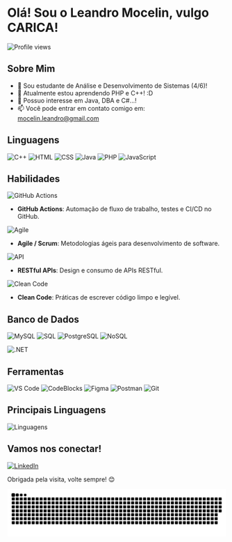 # Olá! Sou o Leandro Mocelin, vulgo CARICA!

![Profile views](https://komarev.com/ghpvc/?username=18carica&color=blueviolet)

## Sobre Mim

- 🔭 Sou estudante de Análise e Desenvolvimento de Sistemas (4/6)!
- 🌱 Atualmente estou aprendendo PHP e C++! :D
- 🤔 Possuo interesse em Java, DBA e C#...! 
- 📫 Você pode entrar em contato comigo em: [mocelin.leandro@gmail.com](mailto:mocelin.leandro@gmail.com)

## Linguagens

![C++](https://img.shields.io/badge/-C++-black?style=flat-square&logo=cplusplus)
![HTML](https://img.shields.io/badge/-HTML-black?style=flat-square&logo=html5)
![CSS](https://img.shields.io/badge/-CSS-black?style=flat-square&logo=css3)
![Java](https://img.shields.io/badge/-Java-black?style=flat-square&logo=java)
![PHP](https://img.shields.io/badge/-PHP-black?style=flat-square&logo=php)
![JavaScript](https://img.shields.io/badge/-JavaScript-black?style=flat-square&logo=javascript)

## Habilidades


![GitHub Actions](https://img.shields.io/badge/-GitHub%20Actions-black?style=flat-square&logo=github-actions)
- **GitHub Actions**: Automação de fluxo de trabalho, testes e CI/CD no GitHub.

![Agile](https://img.shields.io/badge/-Agile-black?style=flat-square&logo=agile)
- **Agile / Scrum**: Metodologias ágeis para desenvolvimento de software.

![API](https://img.shields.io/badge/-API-black?style=flat-square&logo=api)
- **RESTful APIs**: Design e consumo de APIs RESTful.

![Clean Code](https://img.shields.io/badge/-Clean%20Code-black?style=flat-square&logo=visual-studio-code)
- **Clean Code**: Práticas de escrever código limpo e legível.


## Banco de Dados

![MySQL](https://img.shields.io/badge/-MySQL-black?style=flat-square&logo=mysql)
![SQL](https://img.shields.io/badge/-SQL-black?style=flat-square&logo=microsoft-sql-server)
![PostgreSQL](https://img.shields.io/badge/-PostgreSQL-black?style=flat-square&logo=postgresql)
![NoSQL](https://img.shields.io/badge/-NoSQL-black?style=flat-square&logo=nosql)

![.NET](https://img.shields.io/badge/-.NET-black?style=flat-square&logo=dotnet)

## Ferramentas

![VS Code](https://img.shields.io/badge/-VS%20Code-black?style=flat-square&logo=visual-studio-code)
![CodeBlocks](https://img.shields.io/badge/-CodeBlocks-black?style=flat-square&logo=codeblocks)
![Figma](https://img.shields.io/badge/-Figma-black?style=flat-square&logo=figma)
![Postman](https://img.shields.io/badge/-Postman-black?style=flat-square&logo=postman)
![Git](https://img.shields.io/badge/-Git-black?style=flat-square&logo=git)

## Principais Linguagens

![Linguagens](https://github-readme-stats.vercel.app/api/top-langs/?username=18carica&layout=compact&theme=dracula)

## Vamos nos conectar!

[![LinkedIn](https://img.shields.io/badge/-LinkedIn-blue?style=flat-square&logo=linkedin)](https://www.linkedin.com/in/mocelin-leandro)

Obrigada pela visita, volte sempre! 😊

   
![Snake animation](https://github.com/juliannelicon/juliannelicon/blob/output/github-contribution-grid-snake.svg)
